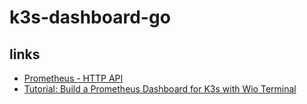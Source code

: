 # k3s-dashboard-go #

## links ##

- [Prometheus - HTTP API](https://prometheus.io/docs/prometheus/latest/querying/api/)
- [Tutorial: Build a Prometheus Dashboard for K3s with Wio Terminal](https://thenewstack.io/tutorial-build-a-prometheus-dashboard-for-k3s-with-wio-terminal/)
